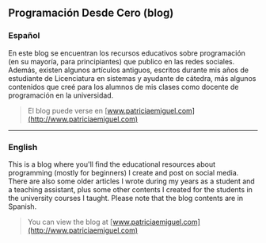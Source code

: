 ## Programación Desde Cero (blog)


### Español

En este blog se encuentran los recursos educativos sobre programación (en su mayoría, para principiantes) que publico en las redes sociales. Además, existen algunos artículos antiguos, escritos durante mis años de estudiante de Licenciatura en sistemas y ayudante de cátedra, más algunos contenidos que creé para los alumnos de mis clases como docente de programación en la universidad.

> El blog puede verse en [www.patriciaemiguel.com](http://www.patriciaemiguel.com)

---

### English

This is a blog where you'll find the educational resources about programming (mostly for beginners) I create and post on social media. There are also some older articles I wrote during my years as a student and a teaching assistant, plus some other contents I created for the students in the university courses I taught. Please note that the blog contents are in Spanish.

> You can view the blog at [www.patriciaemiguel.com](http://www.patriciaemiguel.com)
